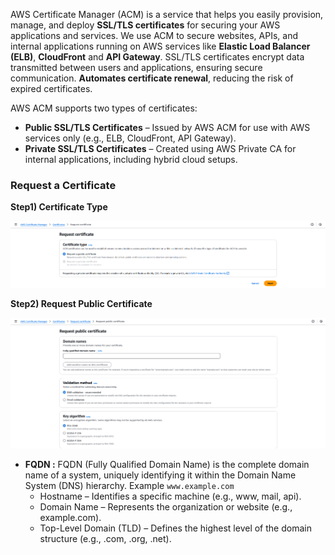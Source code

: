 AWS Certificate Manager (ACM) is a service that helps you easily provision, manage, and deploy **SSL/TLS certificates** for securing your AWS applications and services. We use ACM to secure websites, APIs, and internal applications running on AWS services like **Elastic Load Balancer (ELB)**, **CloudFront** and **API Gateway**. SSL/TLS certificates  encrypt data transmitted between users and applications, ensuring secure communication. **Automates certificate renewal**, reducing the risk of expired certificates.

AWS ACM supports two types of certificates:
- **Public SSL/TLS Certificates** – Issued by AWS ACM for use with AWS services only (e.g., ELB, CloudFront, API Gateway).
- **Private SSL/TLS Certificates** – Created using AWS Private CA for internal applications, including hybrid cloud setups.

### Request a Certificate ###

**Step1) Certificate Type**

![Certificate Type](https://github.com/nawab312/AWS/blob/main/AWS_ACM/Images/Certificate_Type.png)

**Step2) Request Public Certificate**

![Request Public Certificate](https://github.com/nawab312/AWS/blob/main/AWS_ACM/Images/Request_Public_Certificate.png)

- **FQDN :** FQDN (Fully Qualified Domain Name) is the complete domain name of a system, uniquely identifying it within the Domain Name System (DNS) hierarchy. Example `www.example.com`
    - Hostname – Identifies a specific machine (e.g., www, mail, api).
    - Domain Name – Represents the organization or website (e.g., example.com).
    - Top-Level Domain (TLD) – Defines the highest level of the domain structure (e.g., .com, .org, .net). 
